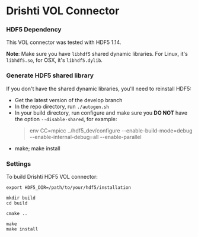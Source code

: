 # Drishti VOL Connector

### HDF5 Dependency

This VOL connector was tested with HDF5 1.14.

**Note**: Make sure you have ``libhdf5`` shared dynamic libraries. For Linux, it's ``libhdf5.so``, for OSX, it's ``libhdf5.dylib``.

### Generate HDF5 shared library

If you don't have the shared dynamic libraries, you'll need to reinstall HDF5:

- Get the latest version of the develop branch
- In the repo directory, run ``./autogen.sh``
- In your build directory, run configure and make sure you **DO NOT** have the option ``--disable-shared``, for example:
    > env CC=mpicc ../hdf5_dev/configure --enable-build-mode=debug --enable-internal-debug=all --enable-parallel
- make; make install

### Settings

To build Drishti HDF5 VOL connector:

>
    export HDF5_DIR=/path/to/your/hdf5/installation

    mkdir build
    cd build
    
    cmake ..
    
    make
    make install
